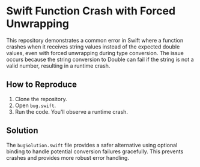 # Swift Function Crash with Forced Unwrapping

This repository demonstrates a common error in Swift where a function crashes when it receives string values instead of the expected double values, even with forced unwrapping during type conversion.  The issue occurs because the string conversion to Double can fail if the string is not a valid number, resulting in a runtime crash.

## How to Reproduce

1. Clone the repository.
2. Open `bug.swift`.
3. Run the code. You'll observe a runtime crash.

## Solution

The `bugSolution.swift` file provides a safer alternative using optional binding to handle potential conversion failures gracefully.  This prevents crashes and provides more robust error handling.